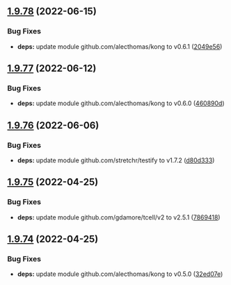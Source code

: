 ## [1.9.78](https://github.com/dds/aoc2020/compare/v1.9.77...v1.9.78) (2022-06-15)


### Bug Fixes

* **deps:** update module github.com/alecthomas/kong to v0.6.1 ([2049e56](https://github.com/dds/aoc2020/commit/2049e56bbb299d6142cccffdddce01d99295ebb1))



## [1.9.77](https://github.com/dds/aoc2020/compare/v1.9.76...v1.9.77) (2022-06-12)


### Bug Fixes

* **deps:** update module github.com/alecthomas/kong to v0.6.0 ([460890d](https://github.com/dds/aoc2020/commit/460890dfd415dfd6e2e3ea9cd8df81d7d1f5e8f7))



## [1.9.76](https://github.com/dds/aoc2020/compare/v1.9.75...v1.9.76) (2022-06-06)


### Bug Fixes

* **deps:** update module github.com/stretchr/testify to v1.7.2 ([d80d333](https://github.com/dds/aoc2020/commit/d80d33366f4349110d17a49d6087768ef14b4072))



## [1.9.75](https://github.com/dds/aoc2020/compare/v1.9.74...v1.9.75) (2022-04-25)


### Bug Fixes

* **deps:** update module github.com/gdamore/tcell/v2 to v2.5.1 ([7869418](https://github.com/dds/aoc2020/commit/78694189ef45482cde89d2f3e4eef558883ec859))



## [1.9.74](https://github.com/dds/aoc2020/compare/v1.9.73...v1.9.74) (2022-04-25)


### Bug Fixes

* **deps:** update module github.com/alecthomas/kong to v0.5.0 ([32ed07e](https://github.com/dds/aoc2020/commit/32ed07e5638339ed8b73d24107a3cb2383b8a0a1))



